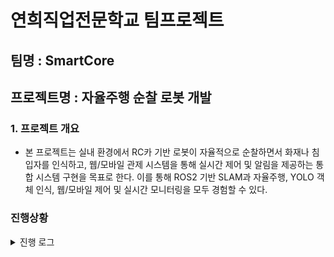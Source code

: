 # 연희직업전문학교 팀프로젝트  
## 팀명 : SmartCore

## 프로젝트명 : 자율주행 순찰 로봇 개발

### 1. 프로젝트 개요
- 본 프로젝트는 실내 환경에서 RC카 기반 로봇이 자율적으로 순찰하면서 화재나 침입자를 인식하고, 웹/모바일 관제 시스템을 통해 실시간 제어 및 알림을 제공하는 통합 시스템 구현을 목표로 한다.
  이를 통해 ROS2 기반 SLAM과 자율주행, YOLO 객체 인식, 웹/모바일 제어 및 실시간 모니터링을 모두 경험할 수 있다.

### 진행상황
<details>
  <summary>진행 로그</summary>

  - 0923
    - 담당1 하드웨어/로봇 제어 (ROS2, 모터, LiDAR, SLAM 준비 - 박채련) : 라즈베리파이 환경 세팅, ROS2 및 패키지 설치, 카메라 토픽 띄우기 및 브라우저로 실시간 영상 확인
    - 담당2 AI/비전 (카메라 파이프라인 & 간이 추론 - 류성원) : 라즈베리파이 환경 세팅 진행중
    - 담당3 서버/웹 관제 (API, 실시간 통신 - 정인호) : FastAPI 서버 띄우기, 조이스틱 UI 초안 구축, 라즈베리파이 환경 세팅, USB 웹캠 연결 후 `/camera/img_raw` 띄우기
   
      
</details>
